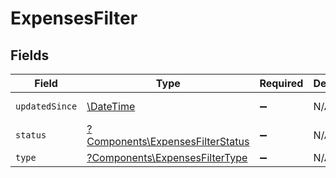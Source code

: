 # ExpensesFilter


## Fields

| Field                                                                               | Type                                                                                | Required                                                                            | Description                                                                         | Example                                                                             |
| ----------------------------------------------------------------------------------- | ----------------------------------------------------------------------------------- | ----------------------------------------------------------------------------------- | ----------------------------------------------------------------------------------- | ----------------------------------------------------------------------------------- |
| `updatedSince`                                                                      | [\DateTime](https://www.php.net/manual/en/class.datetime.php)                       | :heavy_minus_sign:                                                                  | N/A                                                                                 | 2020-09-30T07:43:32.000Z                                                            |
| `status`                                                                            | [?Components\ExpensesFilterStatus](../../Models/Components/ExpensesFilterStatus.md) | :heavy_minus_sign:                                                                  | N/A                                                                                 |                                                                                     |
| `type`                                                                              | [?Components\ExpensesFilterType](../../Models/Components/ExpensesFilterType.md)     | :heavy_minus_sign:                                                                  | N/A                                                                                 |                                                                                     |